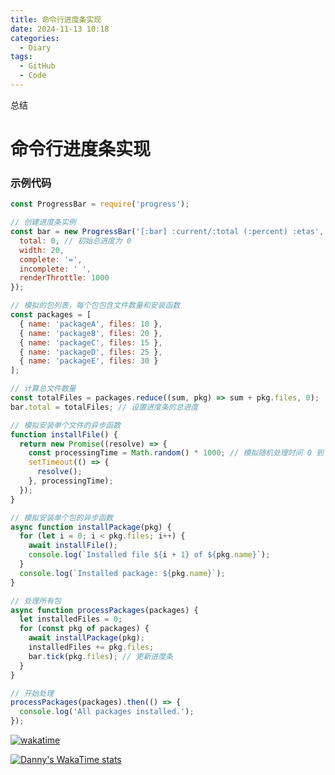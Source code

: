 ```yaml
---
title: 命令行进度条实现
date: 2024-11-13 10:18
categories:
  - Diary
tags:
  - GitHub
  - Code
---
```


总结

<!--more-->
# 命令行进度条实现


### 示例代码


```javascript
const ProgressBar = require('progress');

// 创建进度条实例
const bar = new ProgressBar('[:bar] :current/:total (:percent) :etas', {
  total: 0, // 初始总进度为 0
  width: 20,
  complete: '=',
  incomplete: ' ',
  renderThrottle: 1000
});

// 模拟的包列表，每个包包含文件数量和安装函数
const packages = [
  { name: 'packageA', files: 10 },
  { name: 'packageB', files: 20 },
  { name: 'packageC', files: 15 },
  { name: 'packageD', files: 25 },
  { name: 'packageE', files: 30 }
];

// 计算总文件数量
const totalFiles = packages.reduce((sum, pkg) => sum + pkg.files, 0);
bar.total = totalFiles; // 设置进度条的总进度

// 模拟安装单个文件的异步函数
function installFile() {
  return new Promise((resolve) => {
    const processingTime = Math.random() * 1000; // 模拟随机处理时间 0 到 1000 毫秒
    setTimeout(() => {
      resolve();
    }, processingTime);
  });
}

// 模拟安装单个包的异步函数
async function installPackage(pkg) {
  for (let i = 0; i < pkg.files; i++) {
    await installFile();
    console.log(`Installed file ${i + 1} of ${pkg.name}`);
  }
  console.log(`Installed package: ${pkg.name}`);
}

// 处理所有包
async function processPackages(packages) {
  let installedFiles = 0;
  for (const pkg of packages) {
    await installPackage(pkg);
    installedFiles += pkg.files;
    bar.tick(pkg.files); // 更新进度条
  }
}

// 开始处理
processPackages(packages).then(() => {
  console.log('All packages installed.');
});
```


[![wakatime](https://wakatime.com/badge/user/4aef0b9f-abc7-4905-975d-60e64090a2f6.svg)](https://wakatime.com/@4aef0b9f-abc7-4905-975d-60e64090a2f6)

[![Danny's WakaTime stats](https://github-readme-stats.vercel.app/api/wakatime?username=duanbiao2000)](https://github.com/anuraghazra/github-readme-stats)